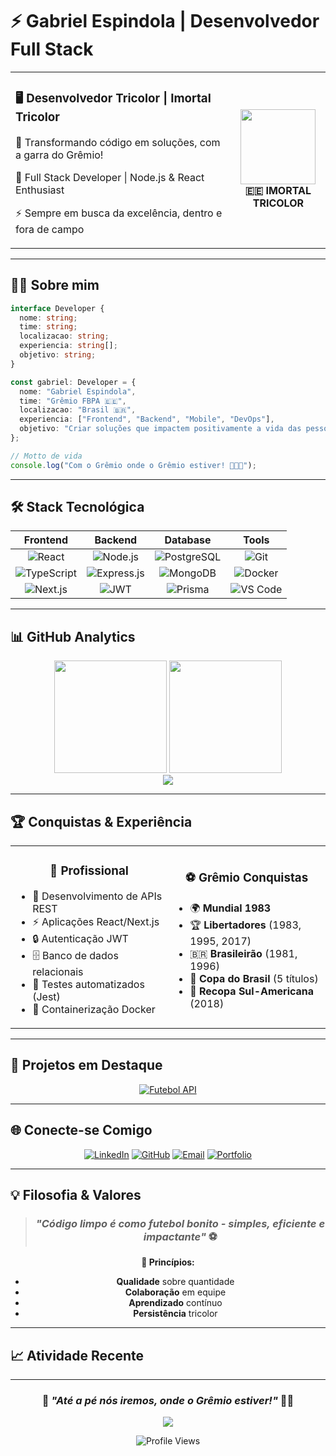 # ⚡ Gabriel Espindola | Desenvolvedor Full Stack

<div align="center">
  <table>
    <tr>
      <td align="left" width="70%">
        <h3>🖥️ Desenvolvedor Tricolor | Imortal Tricolor</h3>
        <p>💙 Transformando código em soluções, com a garra do Grêmio!</p>
        <p>🚀 Full Stack Developer | Node.js & React Enthusiast</p>
        <p>⚡ Sempre em busca da excelência, dentro e fora de campo</p>
      </td>
      <td align="center" width="30%">
        <img src="https://logoeps.com/wp-content/uploads/2014/03/gremio-vector-logo.png" width="120" height="120"/>
        <br>
        <strong>🇪🇪 IMORTAL TRICOLOR</strong>
      </td>
    </tr>
  </table>
</div>

---

## 👨‍💻 Sobre mim

```typescript
interface Developer {
  nome: string;
  time: string;
  localizacao: string;
  experiencia: string[];
  objetivo: string;
}

const gabriel: Developer = {
  nome: "Gabriel Espindola",
  time: "Grêmio FBPA 🇪🇪",
  localizacao: "Brasil 🇧🇷",
  experiencia: ["Frontend", "Backend", "Mobile", "DevOps"],
  objetivo: "Criar soluções que impactem positivamente a vida das pessoas"
};

// Motto de vida
console.log("Com o Grêmio onde o Grêmio estiver! 💙🖤🤍");
```

---

## 🛠️ Stack Tecnológica

<div align="center">

| **Frontend** | **Backend** | **Database** | **Tools** |
|:---:|:---:|:---:|:---:|
| ![React](https://img.shields.io/badge/React-20232A?style=for-the-badge&logo=react&logoColor=61DAFB) | ![Node.js](https://img.shields.io/badge/Node.js-43853D?style=for-the-badge&logo=node.js&logoColor=white) | ![PostgreSQL](https://img.shields.io/badge/PostgreSQL-316192?style=for-the-badge&logo=postgresql&logoColor=white) | ![Git](https://img.shields.io/badge/Git-F05032?style=for-the-badge&logo=git&logoColor=white) |
| ![TypeScript](https://img.shields.io/badge/TypeScript-007ACC?style=for-the-badge&logo=typescript&logoColor=white) | ![Express.js](https://img.shields.io/badge/Express.js-404D59?style=for-the-badge) | ![MongoDB](https://img.shields.io/badge/MongoDB-4EA94B?style=for-the-badge&logo=mongodb&logoColor=white) | ![Docker](https://img.shields.io/badge/Docker-2496ED?style=for-the-badge&logo=docker&logoColor=white) |
| ![Next.js](https://img.shields.io/badge/Next.js-000000?style=for-the-badge&logo=nextdotjs&logoColor=white) | ![JWT](https://img.shields.io/badge/JWT-000000?style=for-the-badge&logo=jsonwebtokens&logoColor=white) | ![Prisma](https://img.shields.io/badge/Prisma-3982CE?style=for-the-badge&logo=Prisma&logoColor=white) | ![VS Code](https://img.shields.io/badge/VS_Code-0078D4?style=for-the-badge&logo=visual%20studio%20code&logoColor=white) |

</div>

---

## 📊 GitHub Analytics

<div align="center">
  <img height="180em" src="https://github-readme-stats.vercel.app/api?username=gabriel-espindola&show_icons=true&theme=dark&bg_color=0A66C2&title_color=FFFFFF&text_color=FFFFFF&icon_color=FFD700&border_color=1E90FF"/>
  <img height="180em" src="https://github-readme-stats.vercel.app/api/top-langs/?username=gabriel-espindola&layout=compact&theme=dark&bg_color=0A66C2&title_color=FFFFFF&text_color=FFFFFF&border_color=1E90FF"/>
</div>

<div align="center">
  <img src="https://github-readme-streak-stats.herokuapp.com?user=gabriel-espindola&theme=dark&background=0A66C2&stroke=FFFFFF&ring=FFD700&fire=FFD700&currStreakLabel=FFFFFF&border=1E90FF"/>
</div>

---

## 🏆 Conquistas & Experiência

<table align="center">
  <tr>
    <td align="center" width="50%">
      <h3>💼 Profissional</h3>
      <ul align="left">
        <li>🚀 Desenvolvimento de APIs REST</li>
        <li>⚡ Aplicações React/Next.js</li>
        <li>🔒 Autenticação JWT</li>
        <li>🗄️ Banco de dados relacionais</li>
        <li>🧪 Testes automatizados (Jest)</li>
        <li>🐳 Containerização Docker</li>
      </ul>
    </td>
    <td align="center" width="50%">
      <h3>⚽ Grêmio Conquistas</h3>
      <ul align="left">
        <li>🌍 <strong>Mundial 1983</strong></li>
        <li>🏆 <strong>Libertadores</strong> (1983, 1995, 2017)</li>
        <li>🇧🇷 <strong>Brasileirão</strong> (1981, 1996)</li>
        <li>🏅 <strong>Copa do Brasil</strong> (5 títulos)</li>
        <li>💙 <strong>Recopa Sul-Americana</strong> (2018)</li>
      </ul>
    </td>
  </tr>
</table>

---

## 🚀 Projetos em Destaque

<div align="center">

[![Futebol API](https://github-readme-stats.vercel.app/api/pin/?username=gabriel-espindola&repo=futebol-semanal&theme=dark&bg_color=0A66C2&title_color=FFFFFF&text_color=FFFFFF&border_color=1E90FF)](https://github.com/gabriel-espindola/futebol-semanal)

</div>

---

## 🌐 Conecte-se Comigo

<div align="center">

[![LinkedIn](https://img.shields.io/badge/LinkedIn-0077B5?style=for-the-badge&logo=linkedin&logoColor=white)](https://linkedin.com/in/gabriel-espindola)
[![GitHub](https://img.shields.io/badge/GitHub-100000?style=for-the-badge&logo=github&logoColor=white)](https://github.com/gabriel-espindola)
[![Email](https://img.shields.io/badge/Gmail-D14836?style=for-the-badge&logo=gmail&logoColor=white)](mailto:gabriel.espindola@email.com)
[![Portfolio](https://img.shields.io/badge/Portfolio-0A66C2?style=for-the-badge&logo=About.me&logoColor=white)](https://gabriel-espindola.dev)

</div>

---

## 💡 Filosofia & Valores

<div align="center">

> ### *"Código limpo é como futebol bonito - simples, eficiente e impactante"* ⚽

**🎯 Princípios:**
- **Qualidade** sobre quantidade
- **Colaboração** em equipe
- **Aprendizado** contínuo
- **Persistência** tricolor

</div>

---

## 📈 Atividade Recente

<!--START_SECTION:activity-->
<!--END_SECTION:activity-->

---

<div align="center">
  
### 💙 *"Até a pé nós iremos, onde o Grêmio estiver!"* 🖤🤍

<img src="https://capsule-render.vercel.app/api?type=waving&color=0A66C2&height=80&section=footer&text=IMORTAL%20TRICOLOR&fontSize=20&fontColor=FFFFFF&animation=fadeIn"/>

![Profile Views](https://komarev.com/ghpvc/?username=gabriel-espindola&color=0A66C2&style=for-the-badge)

</div>
